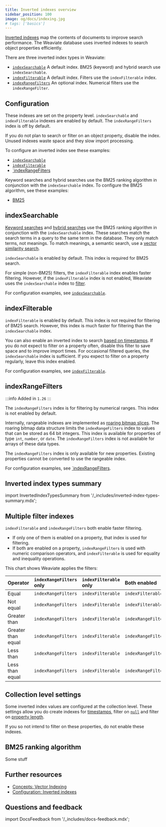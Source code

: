 ```yaml
---
title: Inverted indexes overview
sidebar_position: 100
image: og/docs/indexing.jpg
# tags: ['basics']
---
```


[Inverted indexes](https://en.wikipedia.org/wiki/Inverted_index) map the contents of documents to improve search performance. The Weaviate database uses inverted indexes to search object properties efficiently.

There are three inverted index types in Weaviate:

- [`indexSearchable`](#indexsearchable) A default index. BM25 (keyword) and hybrid search use `indexSearchable`.
- [`indexFilterable`](#indexfilterable) A default index. Filters use the `indexFilterable` index.
- [`indexRangeFilters`](#indexrangefilters) An optional index. Numerical filters use the `indexRangeFilter`.

## Configuration

These indexes are set on the property level. `indexSearchable` and `indexFilterable` indexes are enabled by default. The `indexRangeFilters` index is off by default.

If you do not plan to search or filter on an object property, disable the index. Unused indexes waste space and they slow import processing.

To configure an inverted index see these examples:

- [`indexSearchable`](/developers/weaviate/configuration/inverted-indexes#indexsearchable)
- [`indexFilterable`](/developers/weaviate/configuration/inverted-indexes#indexfilterable)
- [`indexRangeFilters](/developers/weaviate/configuration/inverted-indexes#indexrangefilters)

Keyword searches and hybrid searches use the BM25 ranking algorithm in conjunction with the `indexSearchable` index. To configure the BM25 algorithm, see these examples:

- [BM25](/developers/weaviate/configuration/inverted-indexes#bm25)

## indexSearchable

[Keyword searches](/developers/weaviate/search/bm25) and [hybrid searches](/developers/weaviate/search/hybrid) use the BM25 ranking algorithm in conjunction with the `indexSearchable` index. These searches match the search terms in a query to the same term in the database. They only match terms, not meanings. To match meanings, a semantic search, use a [vector similarity search](/developers/weaviate/search/similarity).

`indexSearchable` is enabled by default. This index is required for BM25 search.

For simple (non-BM25) filters, the `indexFilterable` index enables faster filtering. However, if the `indexFilterable` index is not enabled, Weaviate uses the `indexSearchable` index to [filter](/developers/weaviate/concepts/prefiltering).

For configuration examples, see [`indexSearchable`](/developers/weaviate/configuration/inverted-indexes#indexsearchable).

## indexFilterable

`indexFilterable` is enabled by default. This index is not required for filtering of BM25 search. However, this index is much faster for filtering than the `indexSearchable` index.

You can also enable an inverted index to search [based on timestamps](/developers/weaviate/config-refs/schema/index.md#invertedindexconfig--indextimestamps).
If you do not expect to filter on a property often, disable this filter to save space and to improve import times. For occasional filtered queries, the `indexSearchable` index is sufficient. If you expect to filter on a property regularly, leave this index enabled.

For configuration examples, see [`indexFilterable`](/developers/weaviate/configuration/inverted-indexes#indexfilterable).

## indexRangeFilters

:::info Added in `1.26`
:::

The `indexRangeFilters` index is for filtering by numerical ranges. This index is not enabled by default.

Internally, rangeable indexes are implemented as [roaring bitmap slices](https://www.featurebase.com/blog/range-encoded-bitmaps). The roaring bitmap data structure limits the `indexRangeFilters` index to values that can be stored as 64 bit integers. This index is available for properties of type `int`, `number`, or `date`. The `indexRangeFilters` index is not available for arrays of these data types.

The `indexRangeFilters` index is only available for new properties. Existing properties cannot be converted to use the rangeable index.

For configuration examples, see [`indexRangeFilters](/developers/weaviate/configuration/inverted-indexes#indexrangefilters).

## Inverted index types summary

import InvertedIndexTypesSummary from '/_includes/inverted-index-types-summary.mdx';

<InvertedIndexTypesSummary/>

## Multiple filter indexes

`indexFilterable` and `indexRangeFilters` both enable faster filtering.

- If only one of them is enabled on a property, that index is used for filtering.
- If both are enabled on a property, `indexRangeFilters` is used with numeric comparison operators, and `indexFilterable` is used for equality and inequality operations.

This chart shows Weaviate applies the filters:

| Operator | `indexRangeFilters` only | `indexFilterable` only | Both enabled |
| :- | :- | :- | :- |
| Equal | `indexRangeFilters` | `indexFilterable` | `indexFilterable` |
| Not equal | `indexRangeFilters` | `indexFilterable` | `indexFilterable` |
| Greater than | `indexRangeFilters` | `indexFilterable` | `indexRangeFilters` |
| Greater than equal | `indexRangeFilters` | `indexFilterable` | `indexRangeFilters` |
| Less than | `indexRangeFilters` | `indexFilterable` | `indexRangeFilters` |
| Less than equal | `indexRangeFilters` | `indexFilterable` | `indexRangeFilters` |

## Collection level settings

Some inverted index values are configured at the collection level. These settings allow you do create indexes for [timestamps](/developers/weaviate/config-refs/schema#indextimestamps), filter on [`null`](/developers/weaviate/config-refs/schema#indexnullstate) and filter on [property length](/developers/weaviate/config-refs/schema#indexpropertylength).

If you so not intend to filter on these properties, do not enable these indexes.

## BM25 ranking algorithm

Some stuff

## Further resources

- [Concepts: Vector Indexing](/developers/weaviate/concepts/indexing/vector-indexes)
- [Configuration: Inverted indexes](/developers/weaviate/configuration/inverted-indexes)

## Questions and feedback

import DocsFeedback from '/_includes/docs-feedback.mdx';

<DocsFeedback/>
